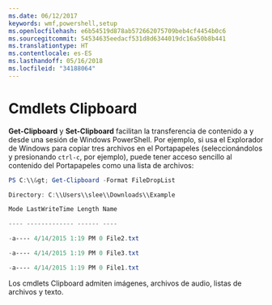 ```yaml
---
ms.date: 06/12/2017
keywords: wmf,powershell,setup
ms.openlocfilehash: e6b54519d878ab572662075709beb4cf4454b0c6
ms.sourcegitcommit: 54534635eedacf531d8d6344019dc16a50b8b441
ms.translationtype: HT
ms.contentlocale: es-ES
ms.lasthandoff: 05/16/2018
ms.locfileid: "34188064"
---
```

# <a name="clipboard-cmdlets"></a>Cmdlets Clipboard
**Get-Clipboard** y **Set-Clipboard** facilitan la transferencia de contenido a y desde una sesión de Windows PowerShell. Por ejemplo, si usa el Explorador de Windows para copiar tres archivos en el Portapapeles (seleccionándolos y presionando `ctrl-c`, por ejemplo), puede tener acceso sencillo al contenido del Portapapeles como una lista de archivos:

```powershell
PS C:\\&gt; Get-Clipboard -Format FileDropList

Directory: C:\\Users\\slee\\Downloads\\Example

Mode LastWriteTime Length Name

---- ------------- ------ ----

-a---- 4/14/2015 1:19 PM 0 File2.txt

-a---- 4/14/2015 1:19 PM 0 File3.txt

-a---- 4/14/2015 1:19 PM 0 File1.txt
```


Los cmdlets Clipboard admiten imágenes, archivos de audio, listas de archivos y texto.
